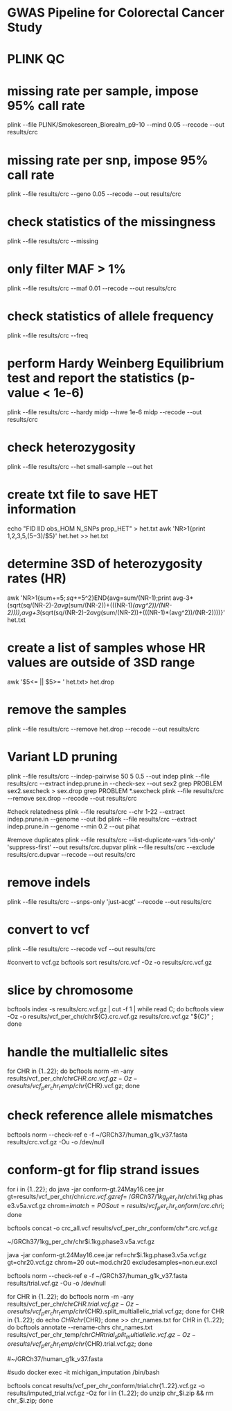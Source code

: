 # GWAS Pipeline for Colorectal Cancer Study

# PLINK QC

# missing rate per sample, impose 95% call rate
plink --file PLINK/Smokescreen_Biorealm_p9-10 --mind 0.05 --recode --out results/crc

# missing rate per snp, impose 95% call rate
plink --file results/crc --geno 0.05 --recode --out results/crc

# check statistics of the missingness
plink --file results/crc --missing

# only filter MAF > 1%
plink --file results/crc --maf 0.01 --recode --out results/crc

# check statistics of allele frequency
plink --file results/crc --freq

# perform Hardy Weinberg Equilibrium test and report the statistics (p-value < 1e-6)
plink --file results/crc --hardy midp --hwe 1e-6 midp --recode --out results/crc

# check heterozygosity
plink --file results/crc --het small-sample --out het
# create txt file to save HET information
echo "FID IID obs_HOM N_SNPs prop_HET" > het.txt 
awk 'NR>1{print $1,$2,$3,$5,($5-$3)/$5}' het.het >> het.txt
# determine 3SD of heterozygosity rates (HR)
awk 'NR>1{sum+=$5;sq+=$5^2}END{avg=sum/(NR-1);print avg-3*(sqrt(sq/(NR-2)-2*avg*(sum/(NR-2))+(((NR-1)*(avg^2))/(NR-2)))),avg+3*(sqrt(sq/(NR-2)-2*avg*(sum/(NR-2))+(((NR-1)*(avg^2))/(NR-2))))}' het.txt
# create a list of samples whose HR values are outside of 3SD range
awk '$5<=<lower-limit> || $5>= <upper-limit>' het.txt> het.drop
# remove the samples 
plink --file results/crc --remove het.drop --recode --out results/crc

# Variant LD pruning
plink --file results/crc --indep-pairwise 50 5 0.5 --out indep
plink --file results/crc --extract indep.prune.in --check-sex --out sex2
grep PROBLEM sex2.sexcheck > sex.drop
grep PROBLEM *.sexcheck
plink --file results/crc --remove sex.drop --recode --out results/crc

#check relatedness
plink --file results/crc --chr 1-22 --extract indep.prune.in --genome --out ibd
plink --file results/crc --extract indep.prune.in --genome --min 0.2 --out pihat

#remove duplicates
plink --file results/crc --list-duplicate-vars 'ids-only' 'suppress-first' --out results/crc.dupvar
plink --file results/crc --exclude results/crc.dupvar --recode --out results/crc

# remove indels
plink --file results/crc --snps-only 'just-acgt' --recode --out results/crc

# convert to vcf
plink --file results/crc --recode vcf --out results/crc

#convert to vcf.gz
bcftools sort results/crc.vcf -Oz -o results/crc.vcf.gz

# slice by chromosome
bcftools index -s results/crc.vcf.gz | cut -f 1 | while read C; do bcftools view -Oz -o results/vcf_per_chr/chr${C}.crc.vcf.gz results/crc.vcf.gz "${C}" ; done

# handle the multiallelic sites
for CHR in {1..22}; do bcftools norm -m -any results/vcf_per_chr/chr${CHR}.crc.vcf.gz -Oz -o results/vcf_per_chr_temp/chr${CHR}.vcf.gz; done

# check reference allele mismatches
bcftools norm --check-ref e -f ~/GRCh37/human_g1k_v37.fasta results/crc.vcf.gz -Ou -o /dev/null

# conform-gt for flip strand issues
for i in {1..22}; do java -jar conform-gt.24May16.cee.jar gt=results/vcf_per_chr/chr$i.crc.vcf.gz ref=~/GRCh37/1kg_per_chr/chr$i.1kg.phase3.v5a.vcf.gz chrom=$i match=POS out=results/vcf_per_chr_conform/crc.chr$i; done


bcftools concat -o crc_all.vcf results/vcf_per_chr_conform/chr*.crc.vcf.gz


~/GRCh37/1kg_per_chr/chr$i.1kg.phase3.v5a.vcf.gz

java -jar conform-gt.24May16.cee.jar ref=chr$i.1kg.phase3.v5a.vcf.gz gt=chr20.vcf.gz chrom=20 out=mod.chr20 excludesamples=non.eur.excl


bcftools norm --check-ref e -f ~/GRCh37/human_g1k_v37.fasta results/trial.vcf.gz -Ou -o /dev/null

for CHR in {1..22}; do bcftools norm -m -any results/vcf_per_chr/chr${CHR}.trial.vcf.gz -Oz -o results/vcf_per_chr_temp/chr${CHR}.split_multiallelic_trial.vcf.gz; done
for CHR in {1..22}; do echo ${CHR} chr${CHR}; done >> chr_names.txt
for CHR in {1..22}; do bcftools annotate --rename-chrs chr_names.txt results/vcf_per_chr_temp/chr${CHR}trial_split_multiallelic.vcf.gz -Oz -o results/vcf_per_chr_temp/chr${CHR}.trial.vcf.gz; done

#~/GRCh37/human_g1k_v37.fasta

#sudo docker exec -it michigan_imputation /bin/bash

bcftools concat results/vcf_per_chr_conform/trial.chr{1..22}.vcf.gz -o results/imputed_trial.vcf.gz -Oz
for i in {1..22}; do unzip chr_$i.zip && rm chr_$i.zip; done
